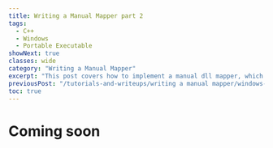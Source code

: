 ```yaml
---
title: Writing a Manual Mapper part 2
tags:
  - C++
  - Windows
  - Portable Executable
showNext: true
classes: wide
category: "Writing a Manual Mapper"
excerpt: "This post covers how to implement a manual dll mapper, which maps a dll into another processes memory using C++ and the Windows API."
previousPost: "/tutorials-and-writeups/writing a manual mapper/windows-manual-mapper-part-1/"
toc: true
---
```

# Coming soon